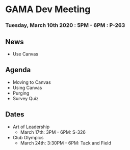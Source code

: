 # GAMA Dev Meeting
### Tuesday, March 10th 2020 : 5PM - 6PM : P-263

## News
 * Use Canvas

## Agenda
  * Moving to Canvas
  * Using Canvas
  * Purging
  * Survey Quiz

## Dates
  * Art of Leadership
    * March 17th: 3PM - 6PM: S-326
  * Club Olympics
    * March 24th: 3:30PM - 6PM: Tack and Field
